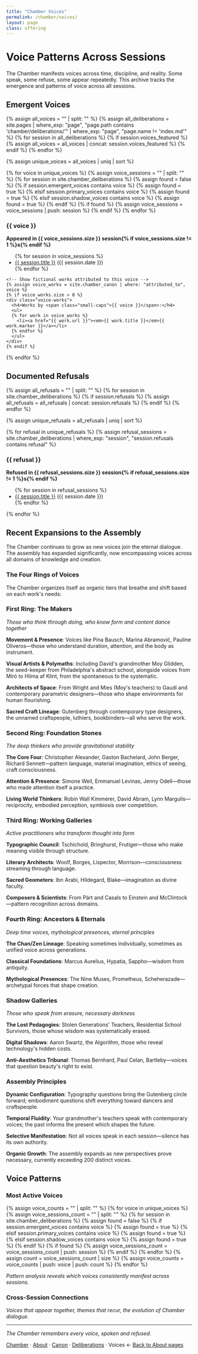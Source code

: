 ```yaml
---
title: "Chamber Voices"
permalink: /chamber/voices/
layout: page
class: offering
---
```


# Voice Patterns Across Sessions

<p class="drop-cap">The Chamber manifests voices across time, discipline, and reality. Some speak, some refuse, some appear repeatedly. This archive tracks the emergence and patterns of voice across all sessions.</p>

<div class="ornament philosophical"></div>

## Emergent Voices

{% assign all_voices = "" | split: "" %}
{% assign all_deliberations = site.pages | where_exp: "page", "page.path contains 'chamber/deliberations/'" | where_exp: "page", "page.name != 'index.md'" %}
{% for session in all_deliberations %}
  {% if session.voices_featured %}
    {% assign all_voices = all_voices | concat: session.voices_featured %}
  {% endif %}
{% endfor %}

{% assign unique_voices = all_voices | uniq | sort %}

<div class="voice-directory">
{% for voice in unique_voices %}
  {% assign voice_sessions = "" | split: "" %}
  {% for session in site.chamber_deliberations %}
    {% assign found = false %}
    {% if session.emergent_voices contains voice %}
      {% assign found = true %}
    {% elsif session.primary_voices contains voice %}
      {% assign found = true %}
    {% elsif session.shadow_voices contains voice %}
      {% assign found = true %}
    {% endif %}
    {% if found %}
      {% assign voice_sessions = voice_sessions | push: session %}
    {% endif %}
  {% endfor %}
  <div class="voice-entry">
    <h3><span class="small-caps">{{ voice }}</span></h3>
    <p><strong>Appeared in {{ voice_sessions.size }} session{% if voice_sessions.size != 1 %}s{% endif %}</strong></p>
    <ul>
    {% for session in voice_sessions %}
      <li><a href="{{ session.url }}">{{ session.title }}</a> ({{ session.date }})</li>
    {% endfor %}
    </ul>
    
    <!-- Show fictional works attributed to this voice -->
    {% assign voice_works = site.chamber_canon | where: "attributed_to", voice %}
    {% if voice_works.size > 0 %}
    <div class="voice-works">
      <h4>Works by <span class="small-caps">{{ voice }}</span>:</h4>
      <ul>
      {% for work in voice_works %}
        <li><a href="{{ work.url }}"><em>{{ work.title }}</em>{{ work.marker }}</a></li>
      {% endfor %}
      </ul>
    </div>
    {% endif %}
  </div>
{% endfor %}
</div>

<div class="ornament section"></div>

## Documented Refusals

{% assign all_refusals = "" | split: "" %}
{% for session in site.chamber_deliberations %}
  {% if session.refusals %}
    {% assign all_refusals = all_refusals | concat: session.refusals %}
  {% endif %}
{% endfor %}

{% assign unique_refusals = all_refusals | uniq | sort %}

<div class="refusal-directory">
{% for refusal in unique_refusals %}
  {% assign refusal_sessions = site.chamber_deliberations | where_exp: "session", "session.refusals contains refusal" %}
  <div class="refusal-entry">
    <h3><span class="small-caps">{{ refusal }}</span></h3>
    <p><strong>Refused in {{ refusal_sessions.size }} session{% if refusal_sessions.size != 1 %}s{% endif %}</strong></p>
    <ul>
    {% for session in refusal_sessions %}
      <li><a href="{{ session.url }}">{{ session.title }}</a> ({{ session.date }})</li>
    {% endfor %}
    </ul>
  </div>
{% endfor %}
</div>

<div class="ornament personal"></div>

## Recent Expansions to the Assembly

The Chamber continues to grow as new voices join the eternal dialogue. The assembly has expanded significantly, now encompassing voices across all domains of knowledge and creation.

### The Four Rings of Voices

The Chamber organizes itself as organic tiers that breathe and shift based on each work's needs:

### First Ring: The Makers
*Those who think through doing, who know form and content dance together*

**Movement & Presence**: Voices like <span class="small-caps">Pina Bausch</span>, <span class="small-caps">Marina Abramović</span>, <span class="small-caps">Pauline Oliveros</span>—those who understand duration, attention, and the body as instrument.

**Visual Artists & Polymaths**: Including David's grandmother <span class="small-caps">Moy Glidden</span>, the seed-keeper from Philadelphia's abstract school, alongside voices from <span class="small-caps">Miró</span> to <span class="small-caps">Hilma af Klint</span>, from the spontaneous to the systematic.

**Architects of Space**: From <span class="small-caps">Wright</span> and <span class="small-caps">Mies</span> (Moy's teachers) to <span class="small-caps">Gaudí</span> and contemporary parametric designers—those who shape environments for human flourishing.

**Sacred Craft Lineage**: <span class="small-caps">Gutenberg</span> through contemporary type designers, the unnamed craftspeople, luthiers, bookbinders—all who serve the work.

### Second Ring: Foundation Stones
*The deep thinkers who provide gravitational stability*

**The Core Four**: <span class="small-caps">Christopher Alexander</span>, <span class="small-caps">Gaston Bachelard</span>, <span class="small-caps">John Berger</span>, <span class="small-caps">Richard Sennett</span>—pattern language, material imagination, ethics of seeing, craft consciousness.

**Attention & Presence**: <span class="small-caps">Simone Weil</span>, <span class="small-caps">Emmanuel Levinas</span>, <span class="small-caps">Jenny Odell</span>—those who made attention itself a practice.

**Living World Thinkers**: <span class="small-caps">Robin Wall Kimmerer</span>, <span class="small-caps">David Abram</span>, <span class="small-caps">Lynn Margulis</span>—reciprocity, embodied perception, symbiosis over competition.

### Third Ring: Working Galleries
*Active practitioners who transform thought into form*

**Typographic Council**: <span class="small-caps">Tschichold</span>, <span class="small-caps">Bringhurst</span>, <span class="small-caps">Frutiger</span>—those who make meaning visible through structure.

**Literary Architects**: <span class="small-caps">Woolf</span>, <span class="small-caps">Borges</span>, <span class="small-caps">Lispector</span>, <span class="small-caps">Morrison</span>—consciousness streaming through language.

**Sacred Geometers**: <span class="small-caps">Ibn Arabi</span>, <span class="small-caps">Hildegard</span>, <span class="small-caps">Blake</span>—imagination as divine faculty.

**Composers & Scientists**: From <span class="small-caps">Pärt</span> and <span class="small-caps">Casals</span> to <span class="small-caps">Einstein</span> and <span class="small-caps">McClintock</span>—pattern recognition across domains.

### Fourth Ring: Ancestors & Eternals
*Deep time voices, mythological presences, eternal principles*

**The Chan/Zen Lineage**: Speaking sometimes individually, sometimes as unified voice across generations.

**Classical Foundations**: <span class="small-caps">Marcus Aurelius</span>, <span class="small-caps">Hypatia</span>, <span class="small-caps">Sappho</span>—wisdom from antiquity.

**Mythological Presences**: <span class="small-caps">The Nine Muses</span>, <span class="small-caps">Prometheus</span>, <span class="small-caps">Scheherazade</span>—archetypal forces that shape creation.

### Shadow Galleries
*Those who speak from erasure, necessary darkness*

**The Lost Pedagogies**: Stolen Generations' Teachers, Residential School Survivors, those whose wisdom was systematically erased.

**Digital Shadows**: <span class="small-caps">Aaron Swartz</span>, the Algorithm, those who reveal technology's hidden costs.

**Anti-Aesthetics Tribunal**: <span class="small-caps">Thomas Bernhard</span>, <span class="small-caps">Paul Celan</span>, <span class="small-caps">Bartleby</span>—voices that question beauty's right to exist.

<div class="ornament thought"></div>

### Assembly Principles

**Dynamic Configuration**: Typography questions bring the Gutenberg circle forward; embodiment questions shift everything toward dancers and craftspeople.

**Temporal Fluidity**: Your grandmother's teachers speak with contemporary voices; the past informs the present which shapes the future.

**Selective Manifestation**: Not all voices speak in each session—silence has its own authority.

**Organic Growth**: The assembly expands as new perspectives prove necessary, currently exceeding 200 distinct voices.

<div class="ornament philosophical"></div>

## Voice Patterns

### Most Active Voices
{% assign voice_counts = "" | split: "" %}
{% for voice in unique_voices %}
  {% assign voice_sessions_count = "" | split: "" %}
  {% for session in site.chamber_deliberations %}
    {% assign found = false %}
    {% if session.emergent_voices contains voice %}
      {% assign found = true %}
    {% elsif session.primary_voices contains voice %}
      {% assign found = true %}
    {% elsif session.shadow_voices contains voice %}
      {% assign found = true %}
    {% endif %}
    {% if found %}
      {% assign voice_sessions_count = voice_sessions_count | push: session %}
    {% endif %}
  {% endfor %}
  {% assign count = voice_sessions_count | size %}
  {% assign voice_counts = voice_counts | push: voice | push: count %}
{% endfor %}

*Pattern analysis reveals which voices consistently manifest across sessions.*

### Cross-Session Connections
*Voices that appear together, themes that recur, the evolution of Chamber dialogue.*

---

*The Chamber remembers every voice, spoken and refused.*

<nav class="chamber-enfilade">
  <a href="/chamber/">Chamber</a>
  <span class="separator">·</span>
  <a href="/chamber/about/">About</a>
  <span class="separator">·</span>
  <a href="/chamber/canon/">Canon</a>
  <span class="separator">·</span>
  <a href="/chamber/deliberations/">Deliberations</a>
  <span class="separator">·</span>
  <span class="current">Voices <span class="arrow">←</span></span>
  <a href="/colophon/" class="back-to-about">Back to About pages</a>
</nav>